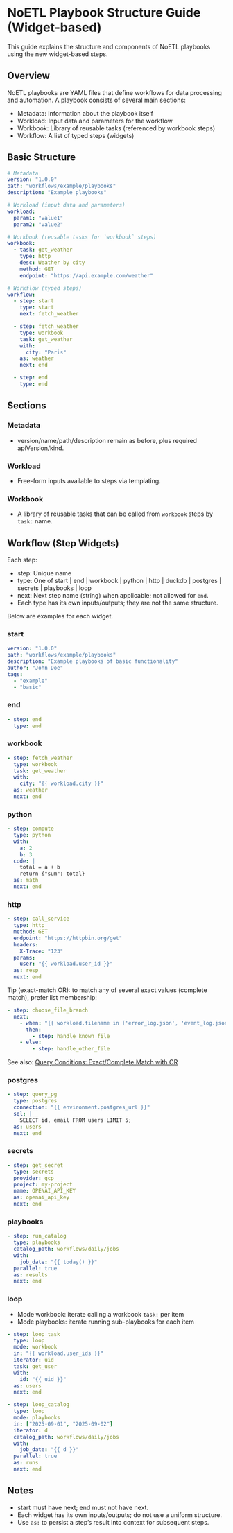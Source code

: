 # NoETL Playbook Structure Guide (Widget-based)

This guide explains the structure and components of NoETL playbooks using the new widget-based steps.

## Overview

NoETL playbooks are YAML files that define workflows for data processing and automation. A playbook consists of several main sections:

- Metadata: Information about the playbook itself
- Workload: Input data and parameters for the workflow
- Workbook: Library of reusable tasks (referenced by workbook steps)
- Workflow: A list of typed steps (widgets)

## Basic Structure

```yaml
# Metadata
version: "1.0.0"
path: "workflows/example/playbooks"
description: "Example playbooks"

# Workload (input data and parameters)
workload:
  param1: "value1"
  param2: "value2"

# Workbook (reusable tasks for `workbook` steps)
workbook:
  - task: get_weather
    type: http
    desc: Weather by city
    method: GET
    endpoint: "https://api.example.com/weather"

# Workflow (typed steps)
workflow:
  - step: start
    type: start
    next: fetch_weather

  - step: fetch_weather
    type: workbook
    task: get_weather
    with:
      city: "Paris"
    as: weather
    next: end

  - step: end
    type: end
```

## Sections

### Metadata
- version/name/path/description remain as before, plus required apiVersion/kind.

### Workload
- Free-form inputs available to steps via templating.

### Workbook
- A library of reusable tasks that can be called from `workbook` steps by `task:` name.

## Workflow (Step Widgets)

Each step:
- step: Unique name
- type: One of start | end | workbook | python | http | duckdb | postgres | secrets | playbooks | loop
- next: Next step name (string) when applicable; not allowed for `end`.
- Each type has its own inputs/outputs; they are not the same structure.

Below are examples for each widget.

### start
```yaml
version: "1.0.0"
path: "workflows/example/playbooks"
description: "Example playbooks of basic functionality"
author: "John Doe"
tags:
  - "example"
  - "basic"
```

### end
```yaml
- step: end
  type: end
```

### workbook
```yaml
- step: fetch_weather
  type: workbook
  task: get_weather
  with:
    city: "{{ workload.city }}"
  as: weather
  next: end
```

### python
```yaml
- step: compute
  type: python
  with:
    a: 2
    b: 3
  code: |
    total = a + b
    return {"sum": total}
  as: math
  next: end
```

### http
```yaml
- step: call_service
  type: http
  method: GET
  endpoint: "https://httpbin.org/get"
  headers:
    X-Trace: "123"
  params:
    user: "{{ workload.user_id }}"
  as: resp
  next: end
```

Tip (exact-match OR): to match any of several exact values (complete match), prefer list membership:

```yaml
- step: choose_file_branch
  next:
    - when: "{{ workload.filename in ['error_log.json', 'event_log.json', 'queue.json'] }}"
      then:
        - step: handle_known_file
    - else:
        - step: handle_other_file
```

See also: [Query Conditions: Exact/Complete Match with OR](query_conditions.md)


### postgres
```yaml
- step: query_pg
  type: postgres
  connection: "{{ environment.postgres_url }}"
  sql: |
    SELECT id, email FROM users LIMIT 5;
  as: users
  next: end
```

### secrets
```yaml
- step: get_secret
  type: secrets
  provider: gcp
  project: my-project
  name: OPENAI_API_KEY
  as: openai_api_key
  next: end
```

### playbooks
```yaml
- step: run_catalog
  type: playbooks
  catalog_path: workflows/daily/jobs
  with:
    job_date: "{{ today() }}"
  parallel: true
  as: results
  next: end
```

### loop
- Mode workbook: iterate calling a workbook `task:` per item
- Mode playbooks: iterate running sub-playbooks for each item

```yaml
- step: loop_task
  type: loop
  mode: workbook
  in: "{{ workload.user_ids }}"
  iterator: uid
  task: get_user
  with:
    id: "{{ uid }}"
  as: users
  next: end

- step: loop_catalog
  type: loop
  mode: playbooks
  in: ["2025-09-01", "2025-09-02"]
  iterator: d
  catalog_path: workflows/daily/jobs
  with:
    job_date: "{{ d }}"
  parallel: true
  as: runs
  next: end
```

## Notes
- start must have next; end must not have next.
- Each widget has its own inputs/outputs; do not use a uniform structure.
- Use `as:` to persist a step’s result into context for subsequent steps.
